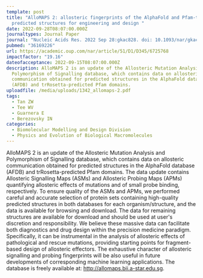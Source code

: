 ```yaml
---
template: post
title: "AlloMAPS 2: allosteric fingerprints of the AlphaFold and Pfam-trRosetta
  predicted structures for engineering and design "
date: 2022-09-28T08:07:00.000Z
journaltypes: Journal Paper
journal: "Nucleic Acids Res. 2022 Sep 28:gkac828. doi: 10.1093/nar/gkac828"
pubmed: "36169226"
url: https://academic.oup.com/nar/article/51/D1/D345/6725768
impactfactor: "19.16"
dateofacceptance: 2022-09-15T08:07:00.000Z
description: AlloMAPS 2 is an update of the Allosteric Mutation Analysis and
  Polymorphism of Signalling database, which contains data on allosteric
  communication obtained for predicted structures in the AlphaFold database
  (AFDB) and trRosetta-predicted Pfam domains.
uploadfile: /media/uploads/1342_allomaps-2.pdf
tags:
  - Tan ZW
  - Tee WV
  - Guarnera E
  - Berezovsky IN
categories:
  - Biomolecular Modelling and Design Division
  - Physics and Evolution of Biological Macromolecules
---
```

<!--StartFragment-->

AlloMAPS 2 is an update of the Allosteric Mutation Analysis and Polymorphism of Signalling database, which contains data on allosteric communication obtained for predicted structures in the AlphaFold database (AFDB) and trRosetta-predicted Pfam domains. The data update contains Allosteric Signalling Maps (ASMs) and Allosteric Probing Maps (APMs) quantifying allosteric effects of mutations and of small probe binding, respectively. To ensure quality of the ASMs and APMs, we performed careful and accurate selection of protein sets containing high-quality predicted structures in both databases for each organism/structure, and the data is available for browsing and download. The data for remaining structures are available for download and should be used at user's discretion and responsibility. We believe these massive data can facilitate both diagnostics and drug design within the precision medicine paradigm. Specifically, it can be instrumental in the analysis of allosteric effects of pathological and rescue mutations, providing starting points for fragment-based design of allosteric effectors. The exhaustive character of allosteric signalling and probing fingerprints will be also useful in future developments of corresponding machine learning applications. The database is freely available at: <http://allomaps.bii.a-star.edu.sg>.

<!--EndFragment-->